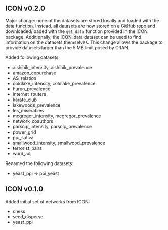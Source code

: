 ## ICON v0.2.0

Major change: none of the datasets are stored locally and loaded with the data function.
Instead, all datasets are now stored on a GitHub repo and downloaded/loaded with the `get_data` function provided in the ICON package.
Additionally, the ICON_data dataset can be used to find information on the datasets themselves.
This change allows the package to provide datasets larger than the 5 MB limit posed by CRAN.

Added following datasets:
* aishihik_intensity, aishihik_prevalence
* amazon_copurchase
* AS_relation
* coldlake_intensity, coldlake_prevalence
* huron_prevalence
* internet_routers
* karate_club
* lakewoods_prevalence
* les_miserables
* mcgregor_intensity, mcgregor_prevalence
* network_coauthors
* parsnip_intensity, parsnip_prevalence
* power_grid
* ppi_sativa
* smallwood_intensity, smallwood_prevalence
* terrorist_pairs
* word_adj

Renamed the following datasets:
* yeast_ppi -> ppi_yeast

## ICON v0.1.0

Added initial set of networks from ICON:
* chess
* seed_disperse
* yeast_ppi

